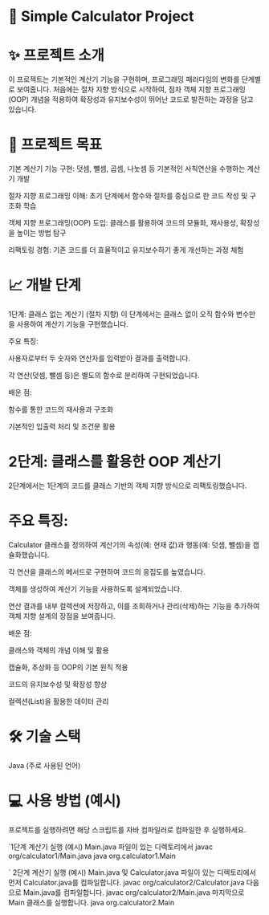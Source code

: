 # 🧮 Simple Calculator Project

# ✨ 프로젝트 소개
이 프로젝트는 기본적인 계산기 기능을 구현하며, 프로그래밍 패러다임의 변화를 단계별로 보여줍니다. 
처음에는 절차 지향 방식으로 시작하여, 점차 객체 지향 프로그래밍(OOP) 개념을 적용하여 확장성과 유지보수성이 뛰어난 코드로 발전하는 과정을 담고 있습니다.

# 🚀 프로젝트 목표
기본 계산기 기능 구현: 덧셈, 뺄셈, 곱셈, 나눗셈 등 기본적인 사칙연산을 수행하는 계산기 개발

절차 지향 프로그래밍 이해: 초기 단계에서 함수와 절차를 중심으로 한 코드 작성 및 구조화 학습

객체 지향 프로그래밍(OOP) 도입: 클래스를 활용하여 코드의 모듈화, 재사용성, 확장성을 높이는 방법 탐구

리팩토링 경험: 기존 코드를 더 효율적이고 유지보수하기 좋게 개선하는 과정 체험

# 📈 개발 단계
1단계: 클래스 없는 계산기 (절차 지향)
이 단계에서는 클래스 없이 오직 함수와 변수만을 사용하여 계산기 기능을 구현했습니다.

주요 특징:

사용자로부터 두 숫자와 연산자를 입력받아 결과를 출력합니다.

각 연산(덧셈, 뺄셈 등)은 별도의 함수로 분리하여 구현되었습니다.

배운 점:

함수를 통한 코드의 재사용과 구조화

기본적인 입출력 처리 및 조건문 활용

# 2단계: 클래스를 활용한 OOP 계산기
2단계에서는 1단계의 코드를 클래스 기반의 객체 지향 방식으로 리팩토링했습니다.

# 주요 특징:

Calculator 클래스를 정의하여 계산기의 속성(예: 현재 값)과 행동(예: 덧셈, 뺄셈)을 캡슐화했습니다.

각 연산을 클래스의 메서드로 구현하여 코드의 응집도를 높였습니다.

객체를 생성하여 계산기 기능을 사용하도록 설계되었습니다.

연산 결과를 내부 컬렉션에 저장하고, 이를 조회하거나 관리(삭제)하는 기능을 추가하여 객체 지향 설계의 장점을 보여줍니다.

배운 점:

클래스와 객체의 개념 이해 및 활용

캡슐화, 추상화 등 OOP의 기본 원칙 적용

코드의 유지보수성 및 확장성 향상

컬렉션(List)을 활용한 데이터 관리

# 🛠️ 기술 스택
Java (주로 사용된 언어)

# 💻 사용 방법 (예시)
프로젝트를 실행하려면 해당 스크립트를 자바 컴파일러로 컴파일한 후 실행하세요.

 `1단계 계산기 실행 (예시)
 Main.java 파일이 있는 디렉토리에서
javac org/calculator1/Main.java
java org.calculator1.Main

` 2단계 계산기 실행 (예시)
 Main.java 및 Calculator.java 파일이 있는 디렉토리에서
 먼저 Calculator.java를 컴파일합니다.
javac org/calculator2/Calculator.java
 다음으로 Main.java를 컴파일합니다.
javac org/calculator2/Main.java
 마지막으로 Main 클래스를 실행합니다.
java org.calculator2.Main

